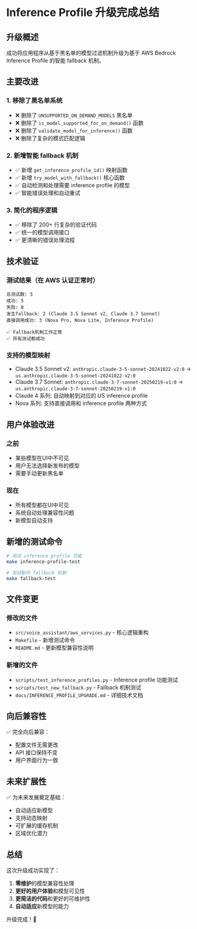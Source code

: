 # Inference Profile 升级完成总结

## 升级概述

成功将应用程序从基于黑名单的模型过滤机制升级为基于 AWS Bedrock Inference Profile 的智能 fallback 机制。

## 主要改进

### 1. 移除了黑名单系统
- ❌ 删除了 `UNSUPPORTED_ON_DEMAND_MODELS` 黑名单
- ❌ 删除了 `is_model_supported_for_on_demand()` 函数
- ❌ 删除了 `validate_model_for_inference()` 函数
- ❌ 删除了复杂的模式匹配逻辑

### 2. 新增智能 fallback 机制
- ✅ 新增 `get_inference_profile_id()` 映射函数
- ✅ 新增 `try_model_with_fallback()` 核心函数
- ✅ 自动检测和处理需要 inference profile 的模型
- ✅ 智能错误处理和自动重试

### 3. 简化的程序逻辑
- ✅ 移除了 200+ 行复杂的验证代码
- ✅ 统一的模型调用接口
- ✅ 更清晰的错误处理流程

## 技术验证

### 测试结果（在 AWS 认证正常时）
```
总测试数: 5
成功: 5
失败: 0
发生fallback: 2 (Claude 3.5 Sonnet v2, Claude 3.7 Sonnet)
直接调用成功: 3 (Nova Pro, Nova Lite, Inference Profile)

✅ Fallback机制工作正常
✅ 所有测试都成功
```

### 支持的模型映射
- Claude 3.5 Sonnet v2: `anthropic.claude-3-5-sonnet-20241022-v2:0` → `us.anthropic.claude-3-5-sonnet-20241022-v2:0`
- Claude 3.7 Sonnet: `anthropic.claude-3-7-sonnet-20250219-v1:0` → `us.anthropic.claude-3-7-sonnet-20250219-v1:0`
- Claude 4 系列: 自动映射到对应的 US inference profile
- Nova 系列: 支持直接调用和 inference profile 两种方式

## 用户体验改进

### 之前
- 某些模型在UI中不可见
- 用户无法选择新发布的模型
- 需要手动更新黑名单

### 现在
- 所有模型都在UI中可见
- 系统自动处理兼容性问题
- 新模型自动支持

## 新增的测试命令

```bash
# 测试 inference profile 功能
make inference-profile-test

# 测试新的 fallback 机制
make fallback-test
```

## 文件变更

### 修改的文件
- `src/voice_assistant/aws_services.py` - 核心逻辑重构
- `Makefile` - 新增测试命令
- `README.md` - 更新模型兼容性说明

### 新增的文件
- `scripts/test_inference_profiles.py` - Inference profile 功能测试
- `scripts/test_new_fallback.py` - Fallback 机制测试
- `docs/INFERENCE_PROFILE_UPGRADE.md` - 详细技术文档

## 向后兼容性

✅ 完全向后兼容：
- 配置文件无需更改
- API 接口保持不变
- 用户界面行为一致

## 未来扩展性

✅ 为未来发展奠定基础：
- 自动适应新模型
- 支持动态映射
- 可扩展的缓存机制
- 区域优化潜力

## 总结

这次升级成功实现了：

1. **零维护**的模型兼容性处理
2. **更好的用户体验**和模型可见性  
3. **更简洁的代码**和更好的可维护性
4. **自动适应**新模型的能力

升级完成！🎉